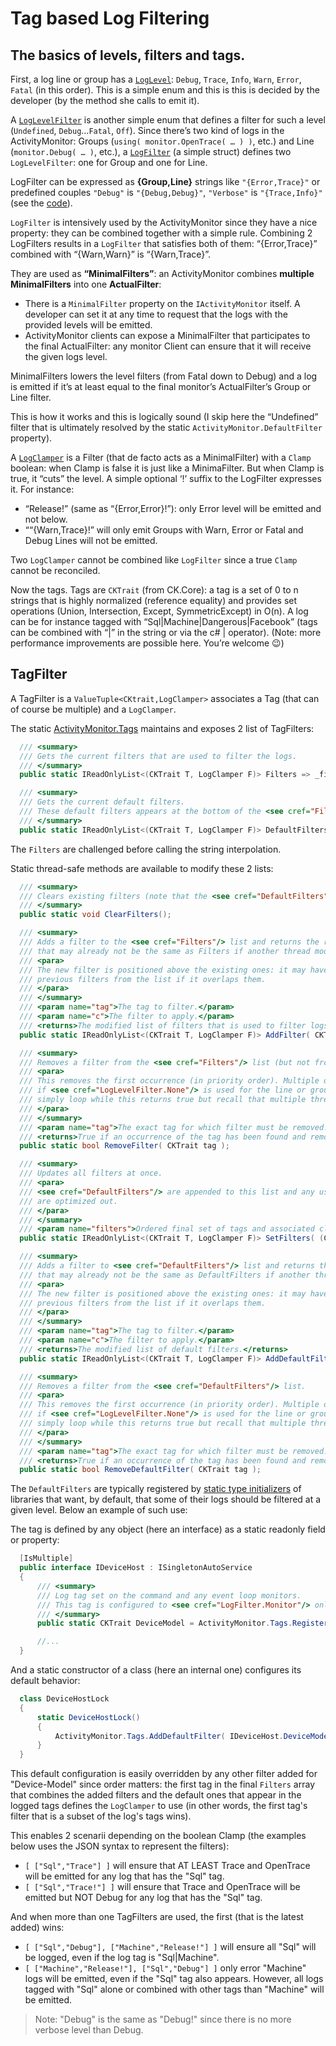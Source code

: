 # Tag based Log Filtering

## The basics of levels, filters and tags.

First, a log line or group has a [`LogLevel`](../LogLevel.cs): `Debug`, `Trace`, `Info`, `Warn`, `Error`, `Fatal` (in this order).
This is a simple enum and this is this is decided by the developer (by the method she calls to emit it).

A [`LogLevelFilter`](../LogLevelFilter.cs) is another simple enum that defines a filter for such a level (`Undefined`, `Debug`…`Fatal`, `Off`).
Since there’s two kind of logs in the ActivityMonitor: Groups (`using( monitor.OpenTrace( … ) )`, etc.) and Line (`monitor.Debug( … )`, etc.),
a [`LogFilter`](../LogFilter.cs) (a simple struct) defines two `LogLevelFilter`: one for Group and one for Line.

LogFilter can be expressed as **{Group,Line}** strings like `"{Error,Trace}"` or predefined couples `"Debug"` is `"{Debug,Debug}"`,
`"Verbose"` is `"{Trace,Info}"` (see the [code](../LogFilter.cs)).

`LogFilter` is intensively used by the ActivityMonitor since they have a nice property: they can be combined together with
a simple rule. Combining 2 LogFilters results in a `LogFilter` that satisfies both of them: “{Error,Trace}” combined
with “{Warn,Warn}” is “{Warn,Trace}”.

They are used as **“MinimalFilters”**: an ActivityMonitor combines **multiple MinimalFilters** into one **ActualFilter**:
-	There is a `MinimalFilter` property on the `IActivityMonitor` itself. 
    A developer can set it at any time to request that the logs with the provided levels will be emitted.
-	ActivityMonitor clients can expose a MinimalFilter that participates to the final ActualFilter: any monitor 
    Client can ensure that it will receive the given logs level.

MinimalFilters lowers the level filters (from Fatal down to Debug) and a log is emitted if it’s at least equal to
the final monitor’s ActualFilter’s Group or Line filter.

This is how it works and this is logically sound (I skip here the “Undefined” filter that is ultimately resolved
by the static `ActivityMonitor.DefaultFilter` property).

A [`LogClamper`](../LogClamper.cs) is a Filter (that de facto acts as a MinimalFilter) with a `Clamp` boolean: when
Clamp is false it is just like a MinimaFilter. But when Clamp is true, it “cuts” the level.
A simple optional ‘!’ suffix to the LogFilter expresses it. For instance: 
-	“Release!” (same as “{Error,Error}!”): only Error level will be emitted and not below.
-	““{Warn,Trace}!” will only emit Groups with Warn, Error or Fatal and Debug Lines will not be emitted.

Two `LogClamper` cannot be combined like `LogFilter` since a true `Clamp` cannot be reconciled.

Now the tags. Tags are `CKTrait` (from CK.Core): a tag is a set of 0 to n strings that is highly normalized (reference equality)
and provides set operations (Union, Intersection, Except, SymmetricExcept) in O(n).
A log can be for instance tagged with “Sql|Machine|Dangerous|Facebook” (tags can be combined with “|” in the string
or via the c# | operator). (Note: more performance improvements are possible here. You’re welcome 😉)

## TagFilter

A TagFilter is a `ValueTuple<CKtrait,LogClamper>` associates a Tag (that can of course be multiple) and a `LogClamper`.

The static [ActivityMonitor.Tags](ActivityMonitor.Tags.cs) maintains and exposes 2 list of TagFilters:

```csharp
  /// <summary>
  /// Gets the current filters that are used to filter the logs.
  /// </summary>
  public static IReadOnlyList<(CKTrait T, LogClamper F)> Filters => _finalFilters;

  /// <summary>
  /// Gets the current default filters.
  /// These default filters appears at the bottom of the <see cref="Filters"/> (possibly optimized).
  /// </summary>
  public static IReadOnlyList<(CKTrait T, LogClamper F)> DefaultFilters => _defaultFilters;
```
The `Filters` are challenged before calling the string interpolation.

Static thread-safe methods are available to modify these 2 lists: 

```csharp
  /// <summary>
  /// Clears existing filters (note that the <see cref="DefaultFilters"/> are kept).
  /// </summary>
  public static void ClearFilters();

  /// <summary>
  /// Adds a filter to the <see cref="Filters"/> list and returns the result
  /// that may already not be the same as Filters if another thread modified it.
  /// <para>
  /// The new filter is positioned above the existing ones: it may have removed one or more
  /// previous filters from the list if it overlaps them.
  /// </para>
  /// </summary>
  /// <param name="tag">The tag to filter.</param>
  /// <param name="c">The filter to apply.</param>
  /// <returns>The modified list of filters that is used to filter logs.</returns>
  public static IReadOnlyList<(CKTrait T, LogClamper F)> AddFilter( CKTrait tag, LogClamper c );

  /// <summary>
  /// Removes a filter from the <see cref="Filters"/> list (but not from the <see cref="DefaultFilters"/> one).
  /// <para>
  /// This removes the first occurrence (in priority order). Multiple occurrences may exist
  /// if <see cref="LogLevelFilter.None"/> is used for the line or group filters. To remove all occurrences
  /// simply loop while this returns true but recall that multiple threads can update this list concurrently.
  /// </para>
  /// </summary>
  /// <param name="tag">The exact tag for which filter must be removed.</param>
  /// <returns>True if an occurrence of the tag has been found and removed, false otherwise.</returns>
  public static bool RemoveFilter( CKTrait tag );

  /// <summary>
  /// Updates all filters at once.
  /// <para>
  /// <see cref="DefaultFilters"/> are appended to this list and any useless filters
  /// are optimized out.
  /// </para>
  /// </summary>
  /// <param name="filters">Ordered final set of tags and associated clamper including the <see cref="DefaultFilters"/>.</param>
  public static IReadOnlyList<(CKTrait T, LogClamper F)> SetFilters( (CKTrait, LogClamper)[] filters );

  /// <summary>
  /// Adds a filter to <see cref="DefaultFilters"/> list and returns the result
  /// that may already not be the same as DefaultFilters if another thread modified it.
  /// <para>
  /// The new filter is positioned above the existing ones: it may have removed one or more
  /// previous filters from the list if it overlaps them.
  /// </para>
  /// </summary>
  /// <param name="tag">The tag to filter.</param>
  /// <param name="c">The filter to apply.</param>
  /// <returns>The modified list of default filters.</returns>
  public static IReadOnlyList<(CKTrait T, LogClamper F)> AddDefaultFilter( CKTrait tag, LogClamper c );

  /// <summary>
  /// Removes a filter from the <see cref="DefaultFilters"/> list.
  /// <para>
  /// This removes the first occurrence (in priority order). Multiple occurrences may exist
  /// if <see cref="LogLevelFilter.None"/> is used for the line or group filters. To remove all occurrences
  /// simply loop while this returns true but recall that multiple threads can update this list concurrently.
  /// </para>
  /// </summary>
  /// <param name="tag">The exact tag for which filter must be removed.</param>
  /// <returns>True if an occurrence of the tag has been found and removed, false otherwise.</returns>
  public static bool RemoveDefaultFilter( CKTrait tag );
```

The `DefaultFilters` are typically registered by [static type initializers](https://docs.microsoft.com/en-us/dotnet/csharp/programming-guide/classes-and-structs/static-constructors)
of libraries that want, by default, that some of their logs should be filtered at a given level. Below an example
of such use:

The tag is defined by any object (here an interface) as a static readonly field or property:
```csharp
  [IsMultiple]
  public interface IDeviceHost : ISingletonAutoService
  {
      /// <summary>
      /// Log tag set on the command and any event loop monitors.
      /// This tag is configured to <see cref="LogFilter.Monitor"/> only in <see cref="ActivityMonitor.Tags.DefaultFilters"/>.
      /// </summary>
      public static CKTrait DeviceModel = ActivityMonitor.Tags.Register( "Device-Model" );

      //...
  }
``` 
And a static constructor of a class (here an internal one) configures its default behavior:
```csharp
  class DeviceHostLock
  {
      static DeviceHostLock()
      {
          ActivityMonitor.Tags.AddDefaultFilter( IDeviceHost.DeviceModel, new LogClamper( LogFilter.Monitor, true ) );
      }
  }
``` 

This default configuration is easily overridden by any other filter added for "Device-Model" since order matters: the
first tag in the final `Filters` array that combines the added filters and the default ones that appear in the logged
tags defines the `LogClamper` to use (in other words, the first tag's filter that is a subset of the log's tags wins).

This enables 2 scenarii depending on the boolean Clamp (the examples below uses the JSON syntax to represent the filters):
-	`[ ["Sql","Trace"] ]` will ensure that AT LEAST Trace and OpenTrace will be emitted for any log that has the "Sql" tag.
-	`[ ["Sql","Trace!"] ]` will ensure that Trace and OpenTrace will be emitted but NOT Debug for any log that has the "Sql" tag.

And when more than one TagFilters are used, the first (that is the latest added) wins:
-	`[ ["Sql","Debug"], ["Machine","Release!"] ]` will ensure all "Sql" will be logged, even if the log tag is "Sql|Machine".
-	`[ ["Machine","Release!"], ["Sql","Debug"] ]` only error "Machine" logs will be emitted, even if the "Sql" tag also 
appears. However, all logs tagged with "Sql" alone or combined with other tags than "Machine" will be emitted.

> Note: "Debug" is the same as "Debug!" since there is no more verbose level than Debug.




